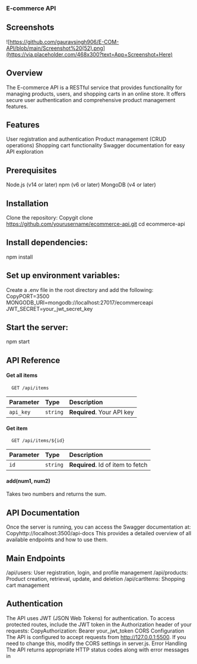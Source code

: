 
### E-commerce API

## Screenshots

![https://github.com/gauravsingh906/E-COM-API/blob/main/Screenshot%20(52).png](https://via.placeholder.com/468x300?text=App+Screenshot+Here)


## Overview
The E-commerce API is a RESTful service that provides functionality for managing products, users, and shopping carts in an online store. It offers secure user authentication and comprehensive product management features.

## Features

User registration and authentication
Product management (CRUD operations)
Shopping cart functionality
Swagger documentation for easy API exploration

## Prerequisites

Node.js (v14 or later)
npm (v6 or later)
MongoDB (v4 or later)

## Installation

Clone the repository:
Copygit clone https://github.com/yourusername/ecommerce-api.git
cd ecommerce-api

## Install dependencies:
npm install

## Set up environment variables:
Create a .env file in the root directory and add the following:
CopyPORT=3500
MONGODB_URI=mongodb://localhost:27017/ecommerceapi
JWT_SECRET=your_jwt_secret_key

## Start the server:
npm start



## API Reference

#### Get all items

```http
  GET /api/items
```

| Parameter | Type     | Description                |
| :-------- | :------- | :------------------------- |
| `api_key` | `string` | **Required**. Your API key |

#### Get item

```http
  GET /api/items/${id}
```

| Parameter | Type     | Description                       |
| :-------- | :------- | :-------------------------------- |
| `id`      | `string` | **Required**. Id of item to fetch |

#### add(num1, num2)

Takes two numbers and returns the sum.

## API Documentation
Once the server is running, you can access the Swagger documentation at:
Copyhttp://localhost:3500/api-docs
This provides a detailed overview of all available endpoints and how to use them.

## Main Endpoints

/api/users: User registration, login, and profile management
/api/products: Product creation, retrieval, update, and deletion
/api/cartItems: Shopping cart management

## Authentication
The API uses JWT (JSON Web Tokens) for authentication. To access protected routes, include the JWT token in the Authorization header of your requests:
CopyAuthorization: Bearer your_jwt_token
CORS Configuration
The API is configured to accept requests from http://127.0.0.1:5500. If you need to change this, modify the CORS settings in server.js.
Error Handling
The API returns appropriate HTTP status codes along with error messages in
